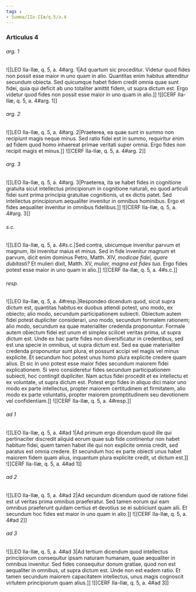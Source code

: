 ```yaml
---
tags : 
- Summa/IIa-IIæ/q.5/a.4
---
```


### Articulus 4

###### arg. 1
![[LEO IIa-IIæ, q. 5, a. 4#arg. 1|Ad quartum sic proceditur. Videtur quod fides non possit esse maior in uno quam in alio. Quantitas enim habitus attenditur secundum obiecta. Sed quicumque habet fidem credit omnia quae sunt fidei, quia qui deficit ab uno totaliter amittit fidem, ut supra dictum est. Ergo videtur quod fides non possit esse maior in uno quam in alio.]]
![[CERF IIa-IIæ, q. 5, a. 4#arg. 1]]

###### arg. 2
![[LEO IIa-IIæ, q. 5, a. 4#arg. 2|Praeterea, ea quae sunt in summo non recipiunt magis neque minus. Sed ratio fidei est in summo, requiritur enim ad fidem quod homo inhaereat primae veritati super omnia. Ergo fides non recipit magis et minus.]]
![[CERF IIa-IIæ, q. 5, a. 4#arg. 2]]

###### arg. 3
![[LEO IIa-IIæ, q. 5, a. 4#arg. 3|Praeterea, ita se habet fides in cognitione gratuita sicut intellectus principiorum in cognitione naturali, eo quod articuli fidei sunt prima principia gratuitae cognitionis, ut ex dictis patet. Sed intellectus principiorum aequaliter invenitur in omnibus hominibus. Ergo et fides aequaliter invenitur in omnibus fidelibus.]]
![[CERF IIa-IIæ, q. 5, a. 4#arg. 3]]

###### s.c.
![[LEO IIa-IIæ, q. 5, a. 4#s.c.|Sed contra, ubicumque invenitur parvum et magnum, ibi invenitur maius et minus. Sed in fide invenitur magnum et parvum, dicit enim dominus Petro, Matth. XIV, *modicae fidei, quare dubitasti?* Et mulieri dixit, Matth. XV, *mulier, magna est fides tua*. Ergo fides potest esse maior in uno quam in alio.]]
![[CERF IIa-IIæ, q. 5, a. 4#s.c.]]

###### resp.
![[LEO IIa-IIæ, q. 5, a. 4#resp.|Respondeo dicendum quod, sicut supra dictum est, quantitas habitus ex duobus attendi potest, uno modo, ex obiecto; alio modo, secundum participationem subiecti. Obiectum autem fidei potest dupliciter considerari, uno modo, secundum formalem rationem; alio modo, secundum ea quae materialiter credenda proponuntur. Formale autem obiectum fidei est unum et simplex scilicet veritas prima, ut supra dictum est. Unde ex hac parte fides non diversificatur in credentibus, sed est una specie in omnibus, ut supra dictum est. Sed ea quae materialiter credenda proponuntur sunt plura, et possunt accipi vel magis vel minus explicite. Et secundum hoc potest unus homo plura explicite credere quam alius. Et sic in uno potest esse maior fides secundum maiorem fidei explicationem. Si vero consideretur fides secundum participationem subiecti, hoc contingit dupliciter. Nam actus fidei procedit et ex intellectu et ex voluntate, ut supra dictum est. Potest ergo fides in aliquo dici maior uno modo ex parte intellectus, propter maiorem certitudinem et firmitatem, alio modo ex parte voluntatis, propter maiorem promptitudinem seu devotionem vel confidentiam.]]
![[CERF IIa-IIæ, q. 5, a. 4#resp.]]

###### ad 1
![[LEO IIa-IIæ, q. 5, a. 4#ad 1|Ad primum ergo dicendum quod ille qui pertinaciter discredit aliquid eorum quae sub fide continentur non habet habitum fidei, quem tamen habet ille qui non explicite omnia credit, sed paratus est omnia credere. Et secundum hoc ex parte obiecti unus habet maiorem fidem quam alius, inquantum plura explicite credit, ut dictum est.]]
![[CERF IIa-IIæ, q. 5, a. 4#ad 1]]

###### ad 2
![[LEO IIa-IIæ, q. 5, a. 4#ad 2|Ad secundum dicendum quod de ratione fidei est ut veritas prima omnibus praeferatur. Sed tamen eorum qui eam omnibus praeferunt quidam certius et devotius se ei subiiciunt quam alii. Et secundum hoc fides est maior in uno quam in alio.]]
![[CERF IIa-IIæ, q. 5, a. 4#ad 2]]

###### ad 3
![[LEO IIa-IIæ, q. 5, a. 4#ad 3|Ad tertium dicendum quod intellectus principiorum consequitur ipsam naturam humanam, quae aequaliter in omnibus invenitur. Sed fides consequitur donum gratiae, quod non est aequaliter in omnibus, ut supra dictum est. Unde non est eadem ratio. Et tamen secundum maiorem capacitatem intellectus, unus magis cognoscit virtutem principiorum quam alius.]]
![[CERF IIa-IIæ, q. 5, a. 4#ad 3]]


